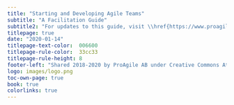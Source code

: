 ```yaml
---
title: "Starting and Developing Agile Teams"
subtitle: "A Facilitation Guide"
subtitle2: "For updates to this guide, visit \\href{https://www.proagile.se/teams}{proagile.se/teams}"
titlepage: true
date: "2020-01-14"
titlepage-text-color:  006600
titlepage-rule-color:  33cc33
titlepage-rule-height: 8
footer-left: "Shared 2018-2020 by ProAgile AB under Creative Commons Attribution ShareAlike 4.0 International license"
logo: images/logo.png
toc-own-page: true
book: true
colorlinks: true
---
```

